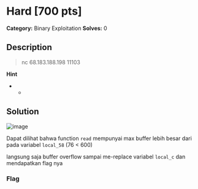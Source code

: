 # Hard [700 pts]

**Category:** Binary Exploitation
**Solves:** 0

## Description
>nc 68.183.188.198 11103

**Hint**
* -

## Solution
![image](https://github.com/FlaBBB/Cybers_security/assets/91487840/686acd2e-f72b-455a-ac65-9e5455934819)

Dapat dilihat bahwa function `read` mempunyai max buffer lebih besar dari pada variabel `local_58` (76 < 600)

langsung saja buffer overflow sampai me-replace variabel `local_c` dan mendapatkan flag nya

### Flag

